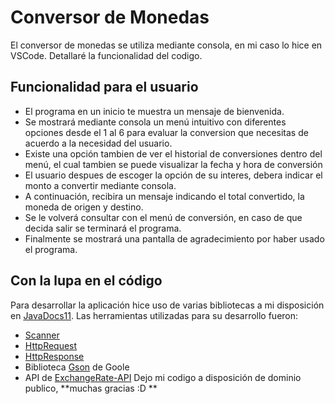 # Conversor de Monedas
El conversor de monedas se utiliza mediante consola, en mi caso lo hice en VSCode. Detallaré la funcionalidad del codigo.
## Funcionalidad para el usuario
- El programa en un inicio te muestra un mensaje de bienvenida.
- Se mostrará mediante consola un menú intuitivo con diferentes opciones desde el 1 al 6 para evaluar la conversion que necesitas de acuerdo a la necesidad del usuario. 
- Existe una opción tambien de ver el historial de conversiones dentro del menú, el cual tambien se puede visualizar la fecha y hora de conversión
- El usuario despues de escoger la opción de su interes, debera indicar el monto a convertir mediante consola. 
- A continuación, recibira un mensaje indicando el total convertido, la moneda de origen y destino. 
- Se le volverá consultar con el menú de conversión, en caso de que decida salir se terminará el programa.
- Finalmente se mostrará una pantalla de agradecimiento por haber usado el programa. 
## Con la lupa en el código  
Para desarrollar la aplicación hice uso de varias bibliotecas a mi disposición en [JavaDocs11](https://docs.oracle.com/en/java/javase/11/docs/api/index.html). 
Las herramientas utilizadas para su desarrollo fueron: 
- [Scanner](https://docs.oracle.com/en/java/javase/11/docs/api/java.base/java/util/Scanner.html)
- [HttpRequest](https://docs.oracle.com/en/java/javase/11/docs/api/java.net.http/java/net/http/HttpRequest.html)
- [HttpResponse](https://docs.oracle.com/en/java/javase/11/docs/api/java.net.http/java/net/http/HttpResponse.html)
- Biblioteca [Gson](https://github.com/google/gson) de Goole 
- API de [ExchangeRate-API](https://www.exchangerate-api.com/docs/overview)
Dejo mi codigo a disposición de dominio publico, **muchas gracias :D ** 
